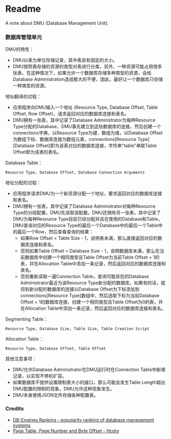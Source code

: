 # Readme
A note about DMU (Database Management Unit).

### 数据库管理单元

DMU的特性：
- DMU以表为单位存储记录，其中表具有固定的大小。
- DMU按照表存储的资源的类型对表进行分类，另外，一种资源可能占用很多张表，在这种情况下，如果允许一个数据库存储多种类型的资源，会给Database Administration造成极大的不便，因此，最好让一个数据库只存储一种类型的资源。

地址翻译的过程：
- 应用程序向DMU输入一个地址 (Resource Type, Database Offset, Table Offset, Row Offset)，请求返回对应的数据库连接和表名。
- DMU拥有一张表，其中记录了Database Administrator为每种Resource Type分配的Database，DMU事先建立到这些数据库的连接，然后创建一个connections字典，以Resource Type为键、数组为值，以Database Offset为数组下标、数据库连接为数组元素，connections\[Resource Type\]\[Database Offset\]即为该表对应的数据库连接，字符串"table"串联Table Offset即为该表的表名。

Database Table：
```
Resource Type, Database Offset, Database Connection Arguments
```

地址分配的过程：
- 应用程序请求DMU为一个新资源分配一个地址，要求返回对应的数据库连接和表名。
- DMU拥有一张表，其中记录了Database Administrator对每种Resource Type的分段配置，DMU先读取该配置。DMU还拥有另一张表，其中记录了DMU为每种Resource Type目前已经分配并且在使用的Database和Table，DMU查询对应的Resource Type的最后一个Database中的最后一个Table中的最后一个Row，然后查看查询的结果：
  - 如果Row Offset < Table Size - 1，说明表未满，那么直接返回对应的数据库连接和表名。
  - 否则如果Table Offset < Database Size - 1，说明数据库未满，那么在当前数据库中创建一个相同类型且Table Offset为当前Table Offset + 1的表，并在Allocation Table中添加一条记录，然后返回对应的数据库连接和表名。
  - 否则重新读取一遍Connection Table，查询可能存在的Database Administrator最近为该Resource Type新分配的数据库，如果有的话，就将到新分配的数据库的连接以Database Offset为下标添加到connections\[Resource Type\]数组中，然后选取下标为当前Database Offset + 1的数据库连接，创建一个相同类型且Table Offset为0的表，并在Allocation Table中添加一条记录，然后返回对应的数据库连接和表名。

Segmenting Table：
```
Resource Type, Database Size, Table Size, Table Creation Script
```

Allocation Table：
```
Resource Type, Database Offset, Table Offset
```

其他注意事项：
- DMU允许Database Administrator在DMU运行时在Connection Table中新增记录，以实现不停机扩容。
- 如果数据库不提供设置限制表大小的接口，那么可能会发生Table Length超出DMU配置的限制的现象，DMU允许这种现象发生。
- DMU本身使用JSON文件存储各种配置表。

### Credits
- [DB-Engines Ranking - popularity ranking of database management systems](https://db-engines.com/en/ranking)
- [Page Table, Page Number and Byte Offset - Hcpty](https://github.com/hcpty/page-table-page-number-and-byte-offset)

